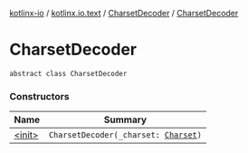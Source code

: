 [kotlinx-io](../../../index.md) / [kotlinx.io.text](../../index.md) / [CharsetDecoder](../index.md) / [CharsetDecoder](./index.md)

# CharsetDecoder

`abstract class CharsetDecoder`

### Constructors

| Name | Summary |
|---|---|
| [&lt;init&gt;](-init-.md) | `CharsetDecoder(_charset: `[`Charset`](../../-charset/index.md)`)` |
